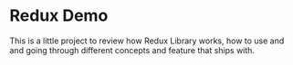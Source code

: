 # Redux Demo

This is a little project to review how Redux Library works, how to use and 
and going through different concepts and feature that ships with.